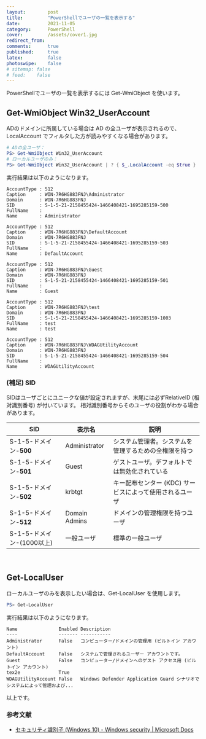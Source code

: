 ```yaml
---
layout:        post
title:         "PowerShellでユーザの一覧を表示する"
date:          2021-11-05
category:      PowerShell
cover:         /assets/cover1.jpg
redirect_from:
comments:      true
published:     true
latex:         false
photoswipe:    false
# sitemap: false
# feed:    false
---
```


PowerShellでユーザの一覧を表示するには Get-WmiObject を使います。

## Get-WmiObject Win32_UserAccount
ADのドメインに所属している場合は AD の全ユーザが表示されるので、LocalAccount でフィルタした方が読みやすくなる場合があります。

```powershell
# ADの全ユーザ：
PS> Get-WmiObject Win32_UserAccount
# ローカルユーザのみ：
PS> Get-WmiObject Win32_UserAccount | ? { $_.LocalAccount -eq $true }
```

実行結果は以下のようになります。

```
AccountType : 512
Caption     : WIN-7R6HG883FNJ\Administrator
Domain      : WIN-7R6HG883FNJ
SID         : S-1-5-21-2158455424-1466408421-1695285159-500
FullName    :
Name        : Administrator

AccountType : 512
Caption     : WIN-7R6HG883FNJ\DefaultAccount
Domain      : WIN-7R6HG883FNJ
SID         : S-1-5-21-2158455424-1466408421-1695285159-503
FullName    :
Name        : DefaultAccount

AccountType : 512
Caption     : WIN-7R6HG883FNJ\Guest
Domain      : WIN-7R6HG883FNJ
SID         : S-1-5-21-2158455424-1466408421-1695285159-501
FullName    :
Name        : Guest

AccountType : 512
Caption     : WIN-7R6HG883FNJ\test
Domain      : WIN-7R6HG883FNJ
SID         : S-1-5-21-2158455424-1466408421-1695285159-1003
FullName    : test
Name        : test

AccountType : 512
Caption     : WIN-7R6HG883FNJ\WDAGUtilityAccount
Domain      : WIN-7R6HG883FNJ
SID         : S-1-5-21-2158455424-1466408421-1695285159-504
FullName    :
Name        : WDAGUtilityAccount
```

### (補足) SID
SIDはユーザごとにユニークな値が設定されますが、末尾には必ずRelativeID (相対識別番号) が付いています。
相対識別番号からそのユーザの役割がわかる場合があります。

| SID | 表示名 | 説明
|-----|--------|-------
| S-1-5-ドメイン-**500** | Administrator | システム管理者。システムを管理するための全権限を持つ
| S-1-5-ドメイン-**501** | Guest | ゲストユーザ。デフォルトでは無効化されている
| S-1-5-ドメイン-**502** | krbtgt | キー配布センター (KDC) サービスによって使用されるユーザ
| S-1-5-ドメイン-**512** | Domain Admins | ドメインの管理権限を持つユーザ
| S-1-5-ドメイン-(1000以上) | 一般ユーザ | 標準の一般ユーザ


<br>

## Get-LocalUser
ローカルユーザのみを表示したい場合は、Get-LocalUser を使用します。

```powershell
PS> Get-LocalUser
```

実行結果は以下のようになります。

```
Name               Enabled Description
----               ------- -----------
Administrator      False   コンピューター/ドメインの管理用 (ビルトイン アカウント)
DefaultAccount     False   システムで管理されるユーザー アカウントです。
Guest              False   コンピューター/ドメインへのゲスト アクセス用 (ビルトイン アカウント)
tex2e              True
WDAGUtilityAccount False   Windows Defender Application Guard シナリオでシステムによって管理および...
```

以上です。

### 参考文献
- [セキュリティ識別子 (Windows 10) - Windows security \| Microsoft Docs](https://docs.microsoft.com/ja-JP/windows/security/identity-protection/access-control/security-identifiers)
